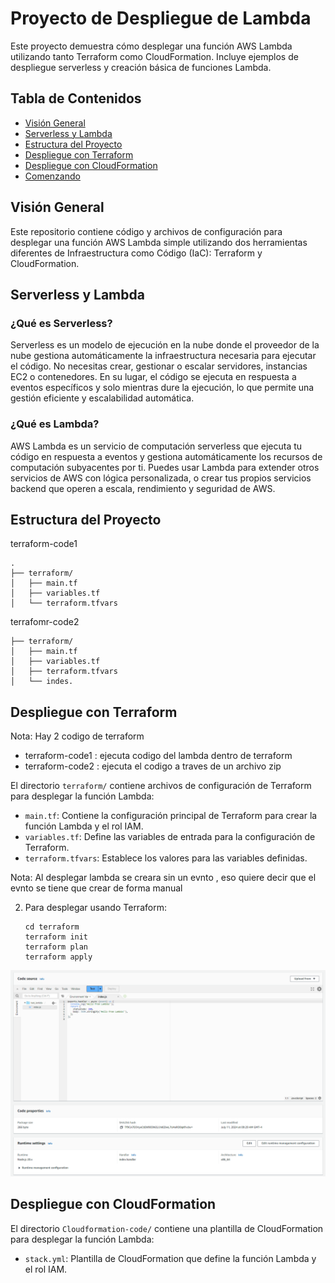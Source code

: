 # Proyecto de Despliegue de Lambda

Este proyecto demuestra cómo desplegar una función AWS Lambda utilizando tanto Terraform como CloudFormation. Incluye ejemplos de despliegue serverless y creación básica de funciones Lambda.

## Tabla de Contenidos

- [Visión General](#visión-general)
- [Serverless y Lambda](#serverless-y-lambda)
- [Estructura del Proyecto](#estructura-del-proyecto)
- [Despliegue con Terraform](#despliegue-con-terraform)
- [Despliegue con CloudFormation](#despliegue-con-cloudformation)
- [Comenzando](#comenzando)

## Visión General

Este repositorio contiene código y archivos de configuración para desplegar una función AWS Lambda simple utilizando dos herramientas diferentes de Infraestructura como Código (IaC): Terraform y CloudFormation.

## Serverless y Lambda

### ¿Qué es Serverless?

Serverless es un modelo de ejecución en la nube donde el proveedor de la nube gestiona automáticamente la infraestructura necesaria para ejecutar el código. No necesitas crear, gestionar o escalar servidores, instancias EC2 o contenedores. En su lugar, el código se ejecuta en respuesta a eventos específicos y solo mientras dure la ejecución, lo que permite una gestión eficiente y escalabilidad automática.

### ¿Qué es Lambda?

AWS Lambda es un servicio de computación serverless que ejecuta tu código en respuesta a eventos y gestiona automáticamente los recursos de computación subyacentes por ti. Puedes usar Lambda para extender otros servicios de AWS con lógica personalizada, o crear tus propios servicios backend que operen a escala, rendimiento y seguridad de AWS.

## Estructura del Proyecto

terraform-code1
```
.
├── terraform/
│   ├── main.tf
│   ├── variables.tf
│   └── terraform.tfvars
```

terrafomr-code2
```
├── terraform/
│   ├── main.tf
│   ├── variables.tf
│   ├── terraform.tfvars
│   └── indes.
```

## Despliegue con Terraform

Nota: Hay 2 codigo de terraform 
- terraform-code1 : ejecuta codigo del lambda dentro de terraform
- terraform-code2 : ejecuta el codigo a traves de un archivo zip

El directorio `terraform/` contiene archivos de configuración de Terraform para desplegar la función Lambda:

- `main.tf`: Contiene la configuración principal de Terraform para crear la función Lambda y el rol IAM.
- `variables.tf`: Define las variables de entrada para la configuración de Terraform.
- `terraform.tfvars`: Establece los valores para las variables definidas.

Nota: Al desplegar lambda se creara sin un evnto , eso quiere decir que el evnto se tiene que crear de forma manual

2. Para desplegar usando Terraform:
   ```
   cd terraform
   terraform init
   terraform plan
   terraform apply
   ```

![Terraform 1](https://github.com/Andherson333333/AWS-IAC/blob/main/AWS%20lambda%20service/imagenes/lambda-1.png)

## Despliegue con CloudFormation

El directorio `Cloudformation-code/` contiene una plantilla de CloudFormation para desplegar la función Lambda:

- `stack.yml`: Plantilla de CloudFormation que define la función Lambda y el rol IAM.
